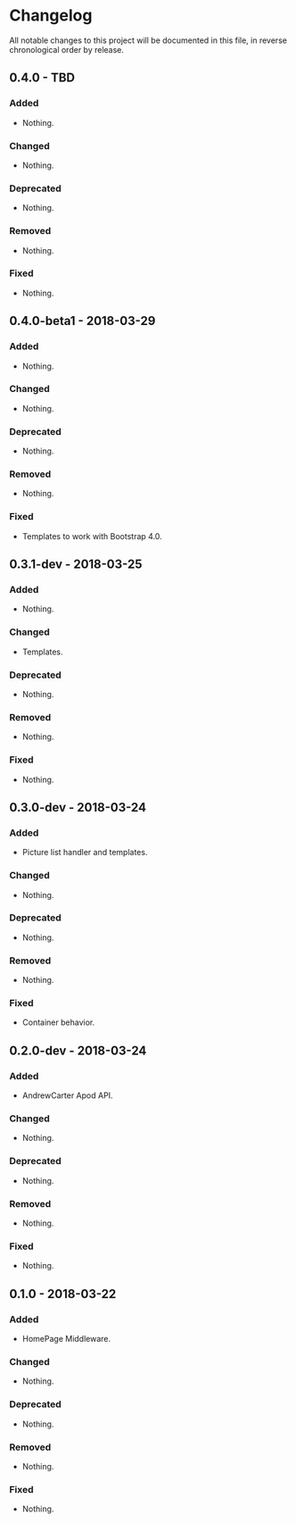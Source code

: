 # Changelog

All notable changes to this project will be documented in this file, in reverse chronological order by release.

## 0.4.0 - TBD

### Added

- Nothing.

### Changed

- Nothing.

### Deprecated

- Nothing.

### Removed

- Nothing.

### Fixed

- Nothing.

## 0.4.0-beta1 - 2018-03-29

### Added

- Nothing.

### Changed

- Nothing.

### Deprecated

- Nothing.

### Removed

- Nothing.

### Fixed

- Templates to work with Bootstrap 4.0.

## 0.3.1-dev - 2018-03-25

### Added

- Nothing.

### Changed

- Templates.

### Deprecated

- Nothing.

### Removed

- Nothing.

### Fixed

- Nothing.

## 0.3.0-dev - 2018-03-24

### Added

- Picture list handler and templates.

### Changed

- Nothing.

### Deprecated

- Nothing.

### Removed

- Nothing.

### Fixed

- Container behavior.

## 0.2.0-dev - 2018-03-24

### Added

- AndrewCarter Apod API.

### Changed

- Nothing.

### Deprecated

- Nothing.

### Removed

- Nothing.

### Fixed

- Nothing.

## 0.1.0 - 2018-03-22

### Added

- HomePage Middleware.

### Changed

- Nothing.

### Deprecated

- Nothing.

### Removed

- Nothing.

### Fixed

- Nothing.
